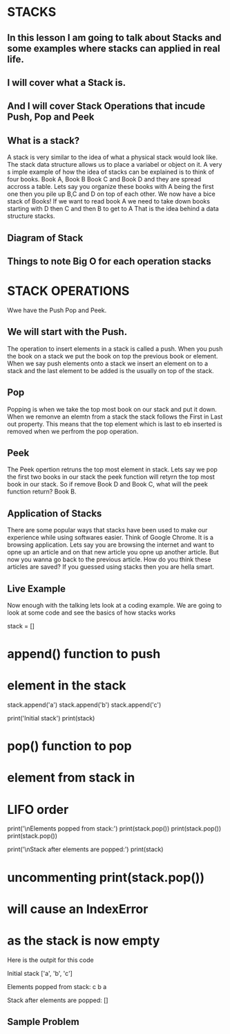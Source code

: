 # STACKS
## In this lesson I am going to talk about Stacks and some examples where stacks can applied in real life.
## I will cover what a Stack is.
## And I will cover Stack Operations that incude Push, Pop and Peek
## What is a stack?
A stack is very similar to the idea of what a physical stack would look like. The  stack data structure
allows us to place a variabel or object on it. A very s imple example of how the idea of stacks can be explained is to think
of four books. Book A, Book B Book C and Book D and they are spread accross a table.
Lets say you organize these books with A being the first one then you pile up B,C and D on top of each other.
We now have a bice stack of Books!
If we want to read book A we need to take down books starting with D then C and then B to get  to A
That is the idea behind a data structure stacks.

## Diagram of Stack


## Things to note Big O for  each operation stacks


# STACK OPERATIONS
Wwe have the Push Pop and Peek.

## We will start with the Push.
The operation  to insert elements in a stack is called a push. When you push  the book on a stack we put the 
book on top the previous book or element. When we say push elements onto a stack we insert an element on to a 
stack and the last element to be added is the usually on top of the stack.

## Pop
Popping is when we take the top most book on our stack and put it down.  When we remonve an elemtn from a stack the stack
follows the First in Last out property. This means that the top element which is last to eb inserted is removed
when we perfrom the pop operation.

## Peek
The Peek  opertion retruns the top most element in stack. Lets say we pop the first two books in our stack
the peek function will retyrn the top most book in our stack. So if remove Book D and Book C, what will
the peek function return? Book B.
## Application of Stacks
There are some popular ways that stacks have been used to make our experience while using softwares easier. Think of Google Chrome. It is a browsing application. Lets say you are browsing the internet and want to opne up an article and on that new article you opne up another article. But now you wanna go back to the previous article. How do you think these articles are saved? If you guessed using stacks then you are hella smart.

## Live Example
Now enough with the talking lets look at a coding example. 
We are going to look at some code and see the basics of  how stacks works

stack = []
 
# append() function to push
# element in the stack
stack.append('a')
stack.append('b')
stack.append('c')
 
print('Initial stack')
print(stack)
 
# pop() function to pop
# element from stack in
# LIFO order
print('\nElements popped from stack:')
print(stack.pop())
print(stack.pop())
print(stack.pop())
 
print('\nStack after elements are popped:')
print(stack)
 
# uncommenting print(stack.pop())
# will cause an IndexError
# as the stack is now empty

Here is the outpit for this code

Initial stack
['a', 'b', 'c']

Elements popped from stack:
c
b
a

Stack after elements are popped:
[]

## Sample Problem




